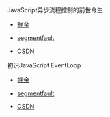 
JavaScript异步流程控制的前世今生

- [掘金](https://juejin.im/post/5a605a17518825732258c0e4)

- [segmentfault](https://segmentfault.com/a/1190000012892871)

- [CSDN](http://blog.csdn.net/weixin_40896275/article/details/79098134)


初识JavaScript EventLoop

- [掘金](https://juejin.im/post/5a622646518825734d14b3e3)

- [segmentfault](https://segmentfault.com/a/1190000012913029)

- [CSDN](http://blog.csdn.net/weixin_40896275/article/details/79111871)
